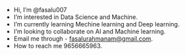 - Hi, I’m @fasalu007
- I’m interested in Data Science and Machine.
- I’m currently learning Mechine learning and Deep learning.
- I’m looking to collaborate on AI and Machine learning.
- Email me through - fasalurahmanam@gmail.com.
- How to reach me 9656665963.

<!---
fasalu007/fasalu007 is a ✨ special ✨ repository because its `README.md` (this file) appears on your GitHub profile.
You can click the Preview link to take a look at your changes.
--->
